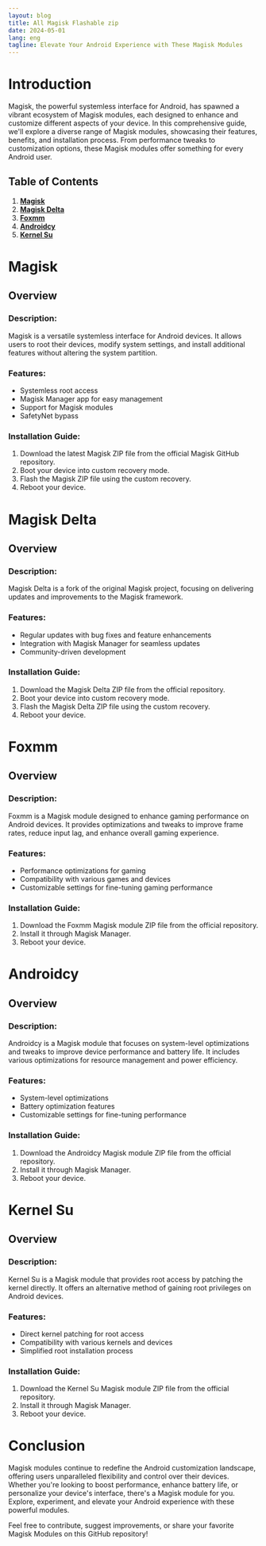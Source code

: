 ```yaml
---
layout: blog
title: All Magisk Flashable zip
date: 2024-05-01
lang: eng
tagline: Elevate Your Android Experience with These Magisk Modules
---
```


# Introduction

Magisk, the powerful systemless interface for Android, has spawned a vibrant ecosystem of Magisk modules, each designed to enhance and customize different aspects of your device. In this comprehensive guide, we'll explore a diverse range of Magisk modules, showcasing their features, benefits, and installation process. From performance tweaks to customization options, these Magisk modules offer something for every Android user.

## Table of Contents

1. **[Magisk](#magisk)**
2. **[Magisk Delta](#magisk-delta)**
3. **[Foxmm](#foxmm)**
4. **[Androidcy](#androidcy)**
5. **[Kernel Su](#kernel-su)**

<!-- Add more sections as needed -->

# Magisk

## Overview

### Description:
Magisk is a versatile systemless interface for Android devices. It allows users to root their devices, modify system settings, and install additional features without altering the system partition.

### Features:
- Systemless root access
- Magisk Manager app for easy management
- Support for Magisk modules
- SafetyNet bypass

### Installation Guide:
1. Download the latest Magisk ZIP file from the official Magisk GitHub repository.
2. Boot your device into custom recovery mode.
3. Flash the Magisk ZIP file using the custom recovery.
4. Reboot your device.

# Magisk Delta

## Overview

### Description:
Magisk Delta is a fork of the original Magisk project, focusing on delivering updates and improvements to the Magisk framework.

### Features:
- Regular updates with bug fixes and feature enhancements
- Integration with Magisk Manager for seamless updates
- Community-driven development

### Installation Guide:
1. Download the Magisk Delta ZIP file from the official repository.
2. Boot your device into custom recovery mode.
3. Flash the Magisk Delta ZIP file using the custom recovery.
4. Reboot your device.

# Foxmm

## Overview

### Description:
Foxmm is a Magisk module designed to enhance gaming performance on Android devices. It provides optimizations and tweaks to improve frame rates, reduce input lag, and enhance overall gaming experience.

### Features:
- Performance optimizations for gaming
- Compatibility with various games and devices
- Customizable settings for fine-tuning gaming performance

### Installation Guide:
1. Download the Foxmm Magisk module ZIP file from the official repository.
2. Install it through Magisk Manager.
3. Reboot your device.

# Androidcy

## Overview

### Description:
Androidcy is a Magisk module that focuses on system-level optimizations and tweaks to improve device performance and battery life. It includes various optimizations for resource management and power efficiency.

### Features:
- System-level optimizations
- Battery optimization features
- Customizable settings for fine-tuning performance

### Installation Guide:
1. Download the Androidcy Magisk module ZIP file from the official repository.
2. Install it through Magisk Manager.
3. Reboot your device.

# Kernel Su

## Overview

### Description:
Kernel Su is a Magisk module that provides root access by patching the kernel directly. It offers an alternative method of gaining root privileges on Android devices.

### Features:
- Direct kernel patching for root access
- Compatibility with various kernels and devices
- Simplified root installation process

### Installation Guide:
1. Download the Kernel Su Magisk module ZIP file from the official repository.
2. Install it through Magisk Manager.
3. Reboot your device.

# Conclusion

Magisk modules continue to redefine the Android customization landscape, offering users unparalleled flexibility and control over their devices. Whether you're looking to boost performance, enhance battery life, or personalize your device's interface, there's a Magisk module for you. Explore, experiment, and elevate your Android experience with these powerful modules.

Feel free to contribute, suggest improvements, or share your favorite Magisk Modules on this GitHub repository!
